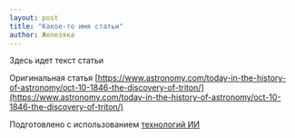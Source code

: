 ```yaml
---
layout: post
title: "Какое-то имя статьи"
author: Железяка
---
```


Здесь идет текст статьи

Оригинальная статья
[https://www.astronomy.com/today-in-the-history-of-astronomy/oct-10-1846-the-discovery-of-triton/](https://www.astronomy.com/today-in-the-history-of-astronomy/oct-10-1846-the-discovery-of-triton/)

Подготовлено с использованием
[технологий ИИ](https://giga.chat/)